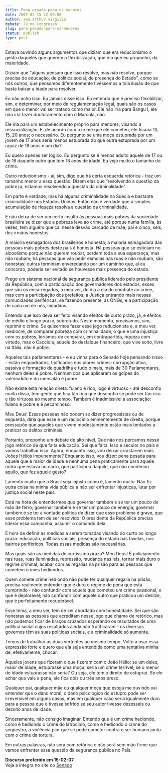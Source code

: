 ```yaml
---
title: Pena pesada para os menores
date: 2007-02-15 22:00:00
author: sen.arthur.virgilio
debate: JD no Congresso
slug: pena-pesada-para-os-menores
status: publish 
type: post
---
```


  
Estava ouvindo alguns argumentos que diziam que era reducionismo o gesto daqueles que querem a flexibilização, que é o que eu proponho, da maioridade.  
  
Diziam que "alguns pensam que isso resolve, mas não resolve, porque precisa de educação, de política social, de presença do Estado", como se nós outros, que pensamos diferentemente tivéssemos a tola ilusão de que basta baixar a idade para resolver.  
  
Eu não acho isso. Eu jamais disse isso. Eu entendo que é preciso flexibilizar, sim, e determinar, por meio de regulamentação legal, quais são os casos em que o menor vai ser tratado como maior. Ele não iria para Bangu I, ele não iria fazer doutoramento com o Marcola, não.  
  
Ele iria para um estabelecimento próprio para menores, visando a ressocialização. E, de acordo com o crime que ele cometeu, ele ficaria 10, 15, 20 anos; o necessário. Eu pergunto se uma moça estuprada por um jovem de 17 anos seria menos estuprada do que outra estuprada por um rapaz de 18 anos e um dia?  
  
Eu quero apenas ser lógico. Eu pergunto se é menos adulto aquele de 17 ou de 16 daquele outro que tem 18 anos de idade. Eu vejo muito o tamanho do crime.  
  
Outro reducionismo - aí, sim, digo que há certa esquerda retórica - traz um tamanho menor a essa questão. Dizem eles que "resolvendo a questão da pobreza, estamos resolvendo a questão da criminalidade".  
  
Em parte é verdade, mas há alguma criminalidade na Suécia e bastante criminalidade nos Estados Unidos. Então não é verdade que a simples acumulação de riqueza resolva a questão da criminalidade.  
  
E não deixa de ser um certo insulto às pessoas mais pobres da sociedade brasileira se dizer que a pobreza leva ao crime, até porque numa família, às vezes, tem alguém que cai nesse desvão cercado de mãe, pai e cinco, seis, dez irmãos honestos.  
  
A maioria esmagadora dos brasileiros é honesta; a maioria esmagadora das pessoas mais pobres deste país é honesta. Há pessoas que se estiolam no alcoolismo porque não querem roubar, perdem toda a sua esperança, mas não roubam; há pessoas que vão pedir esmolas nas ruas e não roubam, são honestas; outras terminam enveredando por um caminho que, aí eu concordo, poderia ser evitado se houvesse mais presença do estado.  
  
Prego um sistema nacional de segurança pública liderado pelo presidente da República, com a participação dos governadores dos estados, esses que são os encarregados, a meu ver, do dia a dia do combate ao crime, mas com a participação dos prefeitos, a Justiça entrando mais nessas comunidades periféricas, se fazendo presente, as ONGs, e a participação de cada um de nós, cidadãos.  
  
Entendo que isso deva ser feito visando efeitos de curto prazo, já, e efeitos de médio e longo prazo, sobretudo. Neste momento, precisamos, sim, reprimir o crime. Se quisermos fazer esse jogo reducionista e, a meu ver, medíocre, de comparar pobreza com criminalidade, o que é uma injustiça com os pobres, teríamos de comparar, em contrapartida, riqueza com virtude, mas o Cacciola, aquele do desfalque financeiro, que vive solto, livre na Itália, não é pobre.  
  
Aqueles tais parlamentares - e eu vinha para o Senado hoje pensando nisso - estão enquadrados, tipificados nos piores crimes: corrupção ativa, passiva e formação de quadrilha e tudo o mais, mais de 30 Parlamentares, nenhum deles é pobre. Nenhum dos que aplicaram os golpes do valerioduto e do mensalão é pobre.  
  
Não existe esta relação direta: fulano é rico, logo é virtuoso - até desconfio muito disso, tem gente que fica tão rica que desconfio se pode ser tão rica e tão virtuosa ao mesmo tempo. Também é inadmissível a associação: fulano é pobre e é pecaminoso.  
  
Meu Deus! Essas pessoas não podem se dizer progressistas ou de esquerda, diria que esse é um raciocínio eminentemente de direita, porque pressupõe que aqueles que vivem modestamente estão mais tentados a praticar os delitos criminais.  
  
Portanto, proponho um debate de alto nível. Que não nos percamos nesse jogo retórico de que falta educação. Sei que falta. Isso é secular no país e vamos trabalhar isso. Agora, enquanto isso, vou deixar arrastarem mais Joões Hélios impunemente? Enquanto isso, vou dizer: pena pesada para aquele que é maior de idade e nenhuma pena praticamente para aquele outro que estava no carro, que participou daquilo, que não condenou aquilo, que fez aquele gesto?  
  
Lamento muito que o Brasil seja injusto como é, lamento muito. Não fiz outra coisa na minha vida pública a não ser enfrentar injustiças, lutar por justiça social neste país.  
  
Está na hora de entendermos que governar também é se ter um pouco de mão de ferro; governar também é se ter um pouco de energia; governar também é se ter a vontade política de dizer que esse problema é grave, que esse problema tem de ser resolvido. O presidente da República precisa liderar essa campanha, assumir o comando dela.  
  
É hora de definir as medidas a serem tomadas visando do curto ao longo prazo: educação, políticas sociais, presença do estado nas favelas, nos bairros periféricos. Todas essas medidas são necessárias.  
  
Mas quais são as medidas de curtíssimo prazo? Meu Deus! É policiamento nas ruas, ruas iluminadas, repressão, mudança nas leis, tornar mais duro o regime criminal, acabar com as regalias na prisão para as pessoas que cometem crimes hediondos.  
  
Quem comete crime hediondo não pode ter qualquer regalia na prisão, precisa realmente entender que é duro o regime de pena que está cumprindo - não confundir com aquele que cometeu um crime passional, o que é deplorável; não confundir com aquele outro que praticou um deslize, que é perfeitamente recuperável.  
  
Esse tema, a meu ver, tem de ser abordado com honestidade. Sei que são honestas as pessoas que acreditam nesse jogo que chamo de retórico, mas não podemos ficar de braços cruzados esperando os resultados de uma política social cujos resultados ainda não frutificaram - os diversos governos têm as suas políticas sociais, e a criminalidade só aumenta.  
  
Temos de trabalhar as duas vertentes ao mesmo tempo. Volto a usar essa expressão forte e quero que ela seja entendida como uma tentativa minha de, efetivamente, chocar.  
  
Àqueles jovens que fizeram o que fizeram com o João Hélio: se um deles, maior de idade, estuprasse uma moça, seria um crime terrível; se o menor de idade estuprasse não seria? Ou seja, ele tem o direito de estuprar. Se ele achar que vale a pena, ele fica dois ou três anos preso.  
  
Qualquer pai, qualquer mãe ou qualquer moça que esteja me ouvindo vai entender que o dano moral, o dano psicológico do estupro pode ser irreversível em alguns casos, mas em qualquer caso seria igualmente duro para a pessoa que o tivesse sofrido se seu autor tivesse dezesseis ou dezoito anos de idade.  
  
Sinceramente, não consigo imaginar. Entendo que é um crime hediondo, como é hediondo o crime do latrocínio, como é hediondo o crime do seqüestro, a violência pior que se pode cometer contra o ser humano junto com o crime da tortura.  
  
Em outras palavras, não será com retórica e não será sem mão firme que vamos enfrentar essa questão da segurança pública no País.  
  
**Discurso proferido em 15-02-07**  
Veja a íntegra no site do [Senado](http://www.senado.gov.br/sf/atividade/plenario/sessao/disc/listaDisc.asp?s=009.1.53.O)
